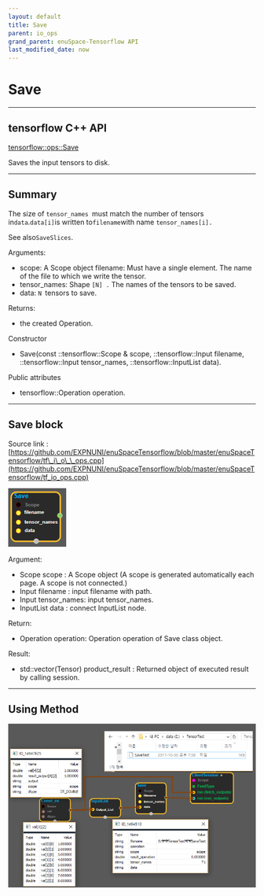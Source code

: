 ```yaml
--- 
layout: default 
title: Save 
parent: io_ops 
grand_parent: enuSpace-Tensorflow API 
last_modified_date: now 
--- 
```


# Save

---

## tensorflow C++ API

[tensorflow::ops::Save](https://www.tensorflow.org/api_docs/cc/class/tensorflow/ops/save)

Saves the input tensors to disk.

---

## Summary

The size of `tensor_names `must match the number of tensors in`data`.`data[i]`is written to`filename`with name `tensor_names[i].`

See also`SaveSlices`.

Arguments:

* scope: A Scope object filename: Must have a single element. The name of the file to which we write the tensor.
* tensor\_names: Shape `[N] .` The names of the tensors to be saved.
* data: `N `tensors to save.

Returns:

* the created Operation.

Constructor

* Save\(const ::tensorflow::Scope & scope, ::tensorflow::Input filename, ::tensorflow::Input tensor\_names, ::tensorflow::InputList data\).

Public attributes

* tensorflow::Operation operation.

---

## Save block

Source link : [https://github.com/EXPNUNI/enuSpaceTensorflow/blob/master/enuSpaceTensorflow/tf\_i\_o\_\_ops.cpp](https://github.com/EXPNUNI/enuSpaceTensorflow/blob/master/enuSpaceTensorflow/tf_io_ops.cpp)

![](./assets/io_Save_Symbol.png)

Argument:

* Scope scope : A Scope object \(A scope is generated automatically each page. A scope is not connected.\)
* Input filename : input filename with path.
* Input tensor\_names: input tensor\_names.
* InputList  data : connect InputList node.

Return:

* Operation operation: Operation operation of Save class object.  

Result:

* std::vector\(Tensor\) product\_result : Returned object of executed result by calling session.

---

## Using Method

![](./assets/io_Save_Method.png)

